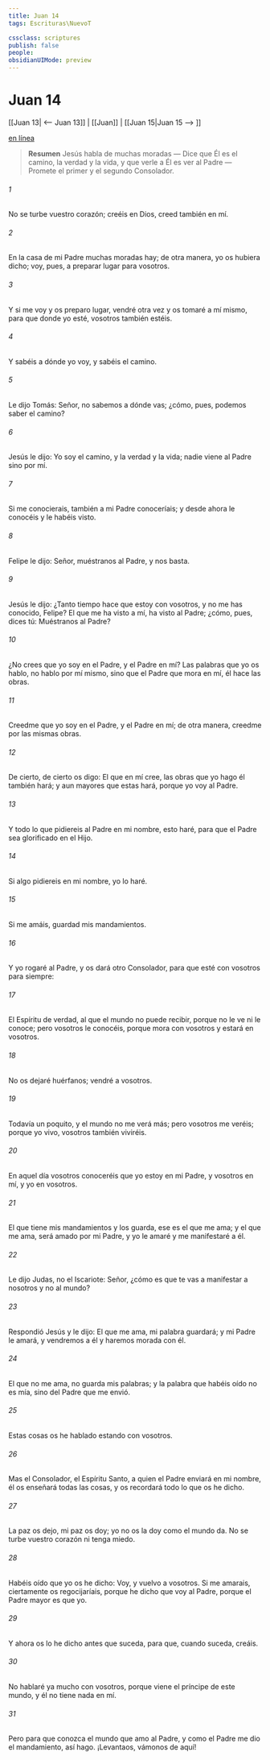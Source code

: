 ```yaml
---
title: Juan 14
tags: Escrituras\NuevoT

cssclass: scriptures
publish: false
people:
obsidianUIMode: preview
---
```


# Juan 14
[[Juan 13| <-- Juan 13]] | [[Juan]] | [[Juan 15|Juan 15 --> ]]

[en línea](https://churchofjesuschrist.org/study/scriptures/nt/john/14?lang=spa)

> __Resumen__
Jesús habla de muchas moradas — Dice que Él es el camino, la verdad y la vida, y que verle a Él es ver al Padre — Promete el primer y el segundo Consolador.

###### 1 
No se turbe vuestro corazón; creéis en Dios, creed también en mí.

###### 2 
En la casa de mi Padre muchas moradas hay; de otra manera, yo os  hubiera dicho; voy, pues, a preparar lugar para vosotros.

###### 3 
Y si me voy y os preparo lugar, vendré otra vez y os tomaré a mí mismo, para que donde yo esté, vosotros también estéis.

###### 4 
Y sabéis a dónde yo voy, y sabéis el camino.

###### 5 
Le dijo Tomás: Señor, no sabemos a dónde vas; ¿cómo, pues, podemos saber el camino?

###### 6 
Jesús le dijo: Yo soy el camino, y la verdad y la vida; nadie viene al Padre sino por mí.

###### 7 
Si me conocierais, también a mi Padre conoceríais; y desde ahora le conocéis y le habéis visto.

###### 8 
Felipe le dijo: Señor, muéstranos al Padre, y nos basta.

###### 9 
Jesús le dijo: ¿Tanto tiempo hace que estoy con vosotros, y no me has conocido, Felipe? El que me ha visto a mí, ha visto al Padre; ¿cómo, pues, dices tú: Muéstranos al Padre?

###### 10 
¿No crees que yo soy en el Padre, y el Padre en mí? Las palabras que yo os hablo, no  hablo por mí mismo, sino que el Padre que mora en mí, él hace las obras.

###### 11 
Creedme que yo soy en el Padre, y el Padre en mí; de otra manera, creedme por las mismas obras.

###### 12 
De cierto, de cierto os digo: El que en mí cree, las obras que yo hago él también  hará; y aun mayores que estas hará, porque yo voy al Padre.

###### 13 
Y todo lo que pidiereis al Padre en mi nombre, esto haré, para que el Padre sea glorificado en el Hijo.

###### 14 
Si algo pidiereis en mi nombre, yo lo haré.

###### 15 
Si me amáis, guardad mis mandamientos.

###### 16 
Y yo rogaré al Padre, y os dará otro Consolador, para que esté con vosotros para siempre:

###### 17 
El Espíritu de verdad, al que el mundo no puede recibir, porque no le ve ni le conoce; pero vosotros le conocéis, porque mora con vosotros y estará en vosotros.

###### 18 
No os dejaré huérfanos; vendré a vosotros.

###### 19 
Todavía un poquito, y el mundo no me verá más; pero vosotros me veréis; porque yo vivo, vosotros también viviréis.

###### 20 
En aquel día vosotros conoceréis que yo estoy en mi Padre, y vosotros en mí, y yo en vosotros.

###### 21 
El que tiene mis mandamientos y los guarda, ese es el que me ama; y el que me ama, será amado por mi Padre, y yo le amaré y me manifestaré a él.

###### 22 
Le dijo Judas, no el Iscariote: Señor, ¿cómo es que te vas a manifestar a nosotros y no al mundo?

###### 23 
Respondió Jesús y le dijo: El que me ama, mi palabra guardará; y mi Padre le amará, y vendremos a él y haremos morada con él.

###### 24 
El que no me ama, no guarda mis palabras; y la palabra que habéis oído no es mía, sino del Padre que me envió.

###### 25 
Estas cosas os he hablado estando con vosotros.

###### 26 
Mas el Consolador, el Espíritu Santo, a quien el Padre enviará en mi nombre, él os enseñará todas las cosas, y os recordará todo lo que os he dicho.

###### 27 
La paz os dejo, mi paz os doy; yo no os la doy como el mundo  da. No se turbe vuestro corazón ni tenga miedo.

###### 28 
Habéis oído que yo os he dicho: Voy, y vuelvo a vosotros. Si me amarais, ciertamente os regocijaríais, porque he dicho que voy al Padre, porque el Padre mayor es que yo.

###### 29 
Y ahora os lo he dicho antes que suceda, para que, cuando suceda, creáis.

###### 30 
No hablaré ya mucho con vosotros, porque viene el príncipe de este mundo, y él no tiene nada en mí.

###### 31 
Pero para que conozca el mundo que amo al Padre, y como el Padre me dio el mandamiento, así hago. ¡Levantaos, vámonos de aquí!

